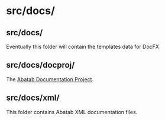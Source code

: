 <!--
Last updated 5.30.23

This documentation is incomplete.
-->

# src/docs/

## src/docs/

Eventually this folder will contain the templates data for DocFX

## src/docs/docproj/

The [Abatab Documentation Project](/src/docs/doc/docproj/docproj_Index.md).

## src/docs/xml/

This folder contains Abatab XML documentation files.
